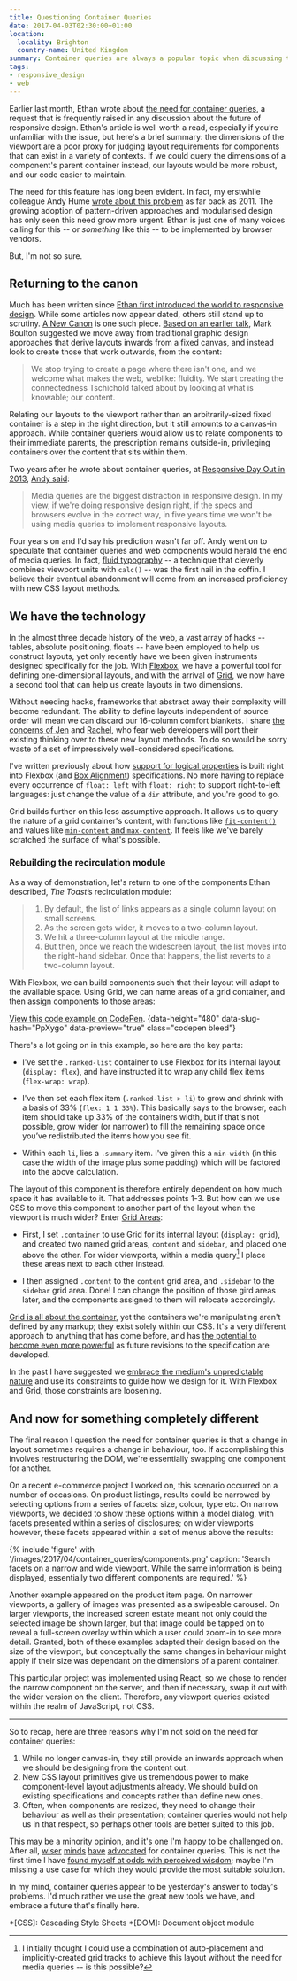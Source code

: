 ```yaml
---
title: Questioning Container Queries
date: 2017-04-03T02:30:00+01:00
location:
  locality: Brighton
  country-name: United Kingdom
summary: Container queries are always a popular topic when discussing the future of responsive design. But do we actually need them anymore?
tags:
- responsive_design
- web
---
```

Earlier last month, Ethan wrote about [the need for container queries][1], a request that is frequently raised in any discussion about the future of responsive design. Ethan's article is well worth a read, especially if you’re unfamiliar with the issue, but here's a brief summary: the dimensions of the viewport are a poor proxy for judging layout requirements for components that can exist in a variety of contexts. If we could query the dimensions of a component's parent container instead, our layouts would be more robust, and our code easier to maintain.

The need for this feature has long been evident. In fact, my erstwhile colleague Andy Hume [wrote about this problem][2] as far back as 2011. The growing adoption of pattern-driven approaches and modularised design has only seen this need grow more urgent. Ethan is just one of many voices calling for this -- or *something* like this -- to be implemented by browser vendors.

But, I'm not so sure.

## Returning to the canon

Much has been written since [Ethan first introduced the world to responsive design][3]. While some articles now appear dated, others still stand up to scrutiny. [A New Canon][4] is one such piece. [Based on an earlier talk][5], Mark Boulton suggested we move away from traditional graphic design approaches that derive layouts inwards from a fixed canvas, and instead look to create those that work outwards, from the content:

> We stop trying to create a page where there isn't one, and we welcome what makes the web, weblike: fluidity. We start creating the connectedness Tschichold talked about by looking at what is knowable; our content.

Relating our layouts to the viewport rather than an arbitrarily-sized fixed container is a step in the right direction, but it still amounts to a canvas-in approach. While container queriers would allow us to relate components to their immediate parents, the prescription remains outside-in, privileging containers over the content that sits within them.

Two years after he wrote about container queries, at [Responsive Day Out in 2013][6], [Andy said][7]:

> Media queries are the biggest distraction in responsive design. In my view, if we're doing responsive design right, if the specs and browsers evolve in the correct way, in five years time we won't be using media queries to implement responsive layouts.

Four years on and I'd say his prediction wasn't far off. Andy went on to speculate that container queries and web components would herald the end of media queries. In fact, [fluid typography][8] -- a technique that cleverly combines viewport units with `calc()` -- was the first nail in the coffin. I believe their eventual abandonment will come from an increased proficiency with new CSS layout methods.

## We have the technology

In the almost three decade history of the web, a vast array of hacks -- tables, absolute positioning, floats -- have been employed to help us construct layouts, yet only recently have we been given instruments designed specifically for the job. With [Flexbox][9], we have a powerful tool for defining one-dimensional layouts, and with the arrival of [Grid][10], we now have a second tool that can help us create layouts in two dimensions.

Without needing hacks, frameworks that abstract away their complexity will become redundant. The ability to define layouts independent of source order will mean we can discard our 16-column comfort blankets. I share [the concerns of Jen][11] and [Rachel][12], who fear web developers will port their existing thinking over to these new layout methods. To do so would be sorry waste of a set of impressively well-considered specifications.

I've written previously about how [support for logical properties][13] is built right into Flexbox (and [Box Alignment][14]) specifications. No more having to replace every occurrence of `float: left` with `float: right` to support right-to-left languages: just change the value of a `dir` attribute, and you're good to go.

Grid builds further on this less assumptive approach. It allows us to query the nature of a grid container's content, with functions like [`fit-content()`][15] and values like [`min-content` and `max-content`][16]. It feels like we've barely scratched the surface of what's possible.

### Rebuilding the recirculation module

As a way of demonstration, let's return to one of the components Ethan described, <cite>The Toast</cite>’s recirculation module:

> 1. By default, the list of links appears as a single column layout on small screens.
> 2. As the screen gets wider, it moves to a two-column layout.
> 3. We hit a three-column layout at the middle range.
> 4. But then, once we reach the widescreen layout, the list moves into the right-hand sidebar. Once that happens, the list reverts to a two-column layout.

With Flexbox, we can build components such that their layout will adapt to the available space. Using Grid, we can name areas of a grid container, and then assign components to those areas:

[View this code example on CodePen](https://codepen.io/paulrobertlloyd/pen/PpXygo/).
{data-height="480" data-slug-hash="PpXygo" data-preview="true" class="codepen bleed"}
<script async src="https://production-assets.codepen.io/assets/embed/ei.js"></script>

There's a lot going on in this example, so here are the key parts:

* I've set the `.ranked-list` container to use Flexbox for its internal layout (`display: flex`), and have instructed it to wrap any child flex items (`flex-wrap: wrap`).

* I've then set each flex item (`.ranked-list > li`) to grow and shrink with a basis of 33% (`flex: 1 1 33%`). This basically says to the browser, each item should take up 33% of the containers width, but if that's not possible, grow wider (or narrower) to fill the remaining space once you’ve redistributed the items how you see fit.

* Within each `li`, lies a `.summary` item. I've given this a `min-width` (in this case the width of the image plus some padding) which will be factored into the above calculation.

The layout of this component is therefore entirely dependent on how much space it has available to it. That addresses points 1-3. But how can we use CSS to move this component to another part of the layout when the viewport is much wider? Enter [Grid Areas][17]:

* First, I set `.container` to use Grid for its internal layout (`display: grid`), and created two named grid areas, `content` and `sidebar`, and placed one above the other. For wider viewports, within a media query[^1] I place these areas next to each other instead.

* I then assigned `.content` to the `content` grid area, and `.sidebar` to the `sidebar` grid area. Done! I can change the position of those gird areas later, and the components assigned to them will relocate accordingly.

[Grid is all about the container][18], yet the containers we're manipulating aren't defined by any markup; they exist solely within our CSS. It's a very different approach to anything that has come before, and has [the potential to become even more powerful][19] as future revisions to the specification are developed.

In the past I have suggested we [embrace the medium's unpredictable nature][20] and use its constraints to guide how we design for it. With Flexbox and Grid, those constraints are loosening.

## And now for something completely different

The final reason I question the need for container queries is that a change in layout sometimes requires a change in behaviour, too. If accomplishing this involves restructuring the DOM, we're essentially swapping one component for another.

On a recent e-commerce project I worked on, this scenario occurred on a number of occasions. On product listings, results could be narrowed by selecting options from a series of facets: size, colour, type etc. On narrow viewports, we decided to show these options within a model dialog, with facets presented within a series of disclosures; on wider viewports however, these facets appeared within a set of menus above the results:

{% include 'figure' with '/images/2017/04/container_queries/components.png'
  caption: 'Search facets on a narrow and wide viewport. While the same information is being displayed, essentially two different components are required.'
%}

Another example appeared on the product item page. On narrower viewports, a gallery of images was presented as a swipeable carousel. On larger viewports, the increased screen estate meant not only could the selected image be shown larger, but that image could be tapped on to reveal a full-screen overlay within which a user could zoom-in to see more detail. Granted, both of these examples adapted their design based on the size of the viewport, but conceptually the same changes in behaviour might apply if their size was dependant on the dimensions of a parent container.

This particular project was implemented using React, so we chose to render the narrow component on the server, and then if necessary, swap it out with the wider version on the client. Therefore, any viewport queries existed within the realm of JavaScript, not CSS.

***

So to recap, here are three reasons why I'm not sold on the need for container queries:

1. While no longer canvas-in, they still provide an inwards approach when we should be designing from the content out.
2. New CSS layout primitives give us tremendous power to make component-level layout adjustments already. We should build on existing specifications and concepts rather than define new ones.
3. Often, when components are resized, they need to change their behaviour as well as their presentation; container queries would not help us in that respect, so perhaps other tools are better suited to this job.

This may be a minority opinion, and it's one I'm happy to be challenged on. After all, [wiser][21] [minds][22] [have][23] [advocated][24] for container queries. This is not the first time I have [found myself at odds with perceived wisdom][25]; maybe I'm missing a use case for which they would provide the most suitable solution.

In my mind, container queries appear to be yesterday's answer to today's problems. I'd much rather we use the great new tools we have, and embrace a future that's finally here.

[^1]: I initially thought I could use a combination of auto-placement and implicitly-created grid tracks to achieve this layout without the need for media queries -- is this possible?

[1]: https://ethanmarcotte.com/wrote/on-container-queries/
[2]: http://web.archive.org/web/20110718123158/http://blog.andyhume.net/responsive-containers
[3]: https://alistapart.com/article/responsive-web-design
[4]: http://markboulton.co.uk/journal/anewcanon
[5]: https://speakerdeck.com/naconf/mark-boulton-a-new-canon
[6]: http://responsiveconf.com/2013/
[7]: http://responsiveconf.com.s3.amazonaws.com/audio/11-andy-hume-responsiveconf.mp3
[8]: https://www.smashingmagazine.com/2016/05/fluid-typography/
[9]: https://css-tricks.com/snippets/css/a-guide-to-flexbox/
[10]: https://css-tricks.com/snippets/css/complete-guide-grid/
[11]: http://jensimmons.com/post/feb-28-2017/benefits-learning-how-code-layouts-css
[12]: https://24ways.org/2015/grid-flexbox-box-alignment-our-new-system-for-layout/
[13]: https://paulrobertlloyd.com/2016/03/logical_flexbox
[14]: https://www.w3.org/TR/css-align-3/
[15]: https://developer.mozilla.org/en-US/docs/Web/CSS/fit-content
[16]: https://developer.mozilla.org/en-US/docs/Web/CSS/grid-template-columns#max-content
[17]: https://gridbyexample.com/examples/example13/
[18]: https://rachelandrew.co.uk/archives/2017/03/31/grid-is-all-about-the-container/
[19]: https://speakerdeck.com/jensimmons/proposal-to-csswg-sept-2016
[20]: http://alistapart.com/articles/the-web-aesthetic
[21]: https://24ways.org/2015/being-responsive-to-the-small-things/
[22]: http://hugogiraudel.com/2014/04/22/why-element-queries-matter/
[23]: https://www.filamentgroup.com/lab/element-query-workarounds.html
[24]: http://alistapart.com/article/container-queries-once-more-unto-the-breach
[25]: https://24ways.org/2012/responsive-images-what-we-thought-we-needed/

*[CSS]: Cascading Style Sheets
*[DOM]: Document object module
